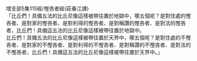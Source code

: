 增支部5集115經/慳吝者經(莊春江譯)  
「比丘們！具備五法的比丘尼像這樣被帶往置於地獄中，哪五個呢？是對住處的慳吝者、是對家的慳吝者、是對利得的慳吝者、是對稱讚的慳吝者、是對法的慳吝者，比丘們！具備這五法的比丘尼像這樣被帶往置於地獄中。  
比丘們！具備五法的比丘尼像這樣被帶往置於天界中，哪五個呢？是對住處的不慳吝者、是對家的不慳吝者、是對利得的不慳吝者、是對稱讚的不慳吝者、是對法的不慳吝者，比丘們！具備這五法的比丘尼像這樣被帶往置於天界中。」  
  
  
